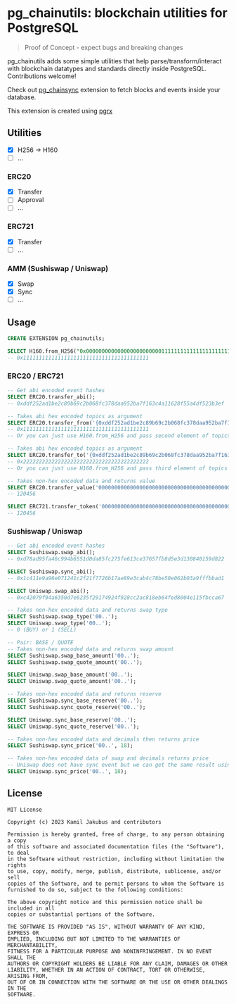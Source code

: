 # pg_chainutils: blockchain utilities for PostgreSQL

> Proof of Concept - expect bugs and breaking changes

pg_chainutils adds some simple utilities that help parse/transform/interact with blockchain datatypes and standards directly inside PostgreSQL. Contributions welcome!

Check out [pg_chainsync](https://github.com/usagi-coffee/pg_chainsync) extension to fetch blocks and events inside your database.

This extension is created using [pgrx](https://github.com/tcdi/pgrx)

## Utilities

- [X] H256 -> H160
- [ ] ...

### ERC20

- [X] Transfer
- [ ] Approval
- [ ] ...

### ERC721

- [X] Transfer
- [ ] ...

### AMM (Sushiswap / Uniswap)

- [X] Swap
- [X] Sync
- [ ] ...

## Usage

```sql
CREATE EXTENSION pg_chainutils;
```

```sql
SELECT H160.from_H256("0x0000000000000000000000001111111111111111111111111111111111111111")
-- 0x1111111111111111111111111111111111111111
```

### ERC20 / ERC721

```sql
-- Get abi encoded event hashes
SELECT ERC20.transfer_abi();
-- 0xddf252ad1be2c89b69c2b068fc378daa952ba7f163c4a11628f55a4df523b3ef

-- Takes abi hex encoded topics as argument
SELECT ERC20.transfer_from('{0xddf252ad1be2c89b69c2b068fc378daa952ba7f163c4a11628f55a4df523b3ef,0x0000000000000000000000001111111111111111111111111111111111111111,0x0000000000000000000000002222222222222222222222222222222222222222}');
-- 0x1111111111111111111111111111111111111111
-- Or you can just use H160.from_H256 and pass second element of topics array

-- Takes abi hex encoded topics as argument
SELECT ERC20.transfer_to('{0xddf252ad1be2c89b69c2b068fc378daa952ba7f163c4a11628f55a4df523b3ef,0x0000000000000000000000001111111111111111111111111111111111111111,0x0000000000000000000000002222222222222222222222222222222222222222}');
-- 0x2222222222222222222222222222222222222222
-- Or you can just use H160.from_H256 and pass third element of topics array

-- Takes non-hex encoded data and returns value
SELECT ERC20.transfer_value('00000000000000000000000000000000000000000000000000000000000000200000000000000000000000000000000000000000000000000000000000000020000000000000000000000000000000000000000000000000000000000001d688');
-- 120456

SELECT ERC721.transfer_token('00000000000000000000000000000000000000000000000000000000000000200000000000000000000000000000000000000000000000000000000000000020000000000000000000000000000000000000000000000000000000000001d688');
-- 120456
```

### Sushiswap / Uniswap

```sql
-- Get abi encoded event hashes
SELECT Sushiswap.swap_abi();
-- 0xd78ad95fa46c994b6551d0da85fc275fe613ce37657fb8d5e3d130840159d822

SELECT Sushiswap.sync_abi();
-- 0x1c411e9a96e071241c2f21f7726b17ae89e3cab4c78be50e062b03a9fffbbad1

SELECT Uniswap.swap_abi();
-- 0xc42079f94a6350d7e6235f29174924f928cc2ac818eb64fed8004e115fbcca67

-- Takes non-hex encoded data and returns swap type
SELECT Sushiswap.swap_type('00..');
SELECT Uniswap.swap_type('00..');
-- 0 (BUY) or 1 (SELL)

-- Pair: BASE / QUOTE
-- Takes non-hex encoded data and returns swap amount
SELECT Sushiswap.swap_base_amount('00..');
SELECT Sushiswap.swap_quote_amount('00..');

SELECT Uniswap.swap_base_amount('00..');
SELECT Uniswap.swap_quote_amount('00..');

-- Takes non-hex encoded data and returns reserve
SELECT Sushiswap.sync_base_reserve('00..');
SELECT Sushiswap.sync_quote_reserve('00..');

SELECT Uniswap.sync_base_reserve('00..');
SELECT Uniswap.sync_quote_reserve('00..');

-- Takes non-hex encoded data and decimals then returns price
SELECT Sushiswap.sync_price('00..', 18);

-- Takes non-hex encoded data of swap and decimals returns price
-- Uniswap does not have sync event but we can get the same result using swap event
SELECT Uniswap.sync_price('00..', 18);
```

## License

```
MIT License

Copyright (c) 2023 Kamil Jakubus and contributors

Permission is hereby granted, free of charge, to any person obtaining a copy
of this software and associated documentation files (the "Software"), to deal
in the Software without restriction, including without limitation the rights
to use, copy, modify, merge, publish, distribute, sublicense, and/or sell
copies of the Software, and to permit persons to whom the Software is
furnished to do so, subject to the following conditions:

The above copyright notice and this permission notice shall be included in all
copies or substantial portions of the Software.

THE SOFTWARE IS PROVIDED "AS IS", WITHOUT WARRANTY OF ANY KIND, EXPRESS OR
IMPLIED, INCLUDING BUT NOT LIMITED TO THE WARRANTIES OF MERCHANTABILITY,
FITNESS FOR A PARTICULAR PURPOSE AND NONINFRINGEMENT. IN NO EVENT SHALL THE
AUTHORS OR COPYRIGHT HOLDERS BE LIABLE FOR ANY CLAIM, DAMAGES OR OTHER
LIABILITY, WHETHER IN AN ACTION OF CONTRACT, TORT OR OTHERWISE, ARISING FROM,
OUT OF OR IN CONNECTION WITH THE SOFTWARE OR THE USE OR OTHER DEALINGS IN THE
SOFTWARE.
```
